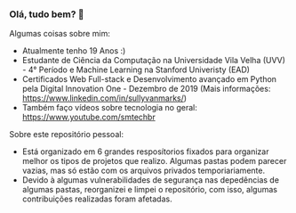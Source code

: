 ### Olá, tudo bem? 👋



Algumas coisas sobre mim:

- Atualmente tenho 19 Anos :)
- Estudante de Ciência da Computação na Universidade Vila Velha (UVV) - 4° Período e Machine Learning na Stanford Univeristy (EAD)
- Certificados Web Full-stack e Desenvolvimento avançado em Python pela Digital Innovation One - Dezembro de 2019 (Mais informações: https://www.linkedin.com/in/sullyvanmarks/)
- Também faço vídeos sobre tecnologia no geral: https://www.youtube.com/smtechbr


Sobre este repositório pessoal:

- Está organizado em 6 grandes resposítorios fixados para organizar melhor os tipos de projetos que realizo. Algumas pastas podem parecer vazias, mas só estão com os arquivos privados temporiariamente.
- Devido à algumas vulnerabilidades de segurança nas depedências de algumas pastas, reorganizei e limpei o repositório, com isso, algumas contribuições realizadas foram afetadas.
